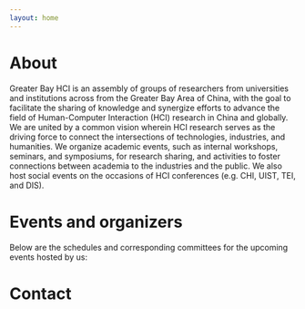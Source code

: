 ```yaml
---
layout: home
---
```


# About
Greater Bay HCI is an assembly of groups of researchers from universities and institutions across from the Greater Bay Area of China, with the goal to facilitate the sharing of knowledge and synergize efforts to advance the field of Human-Computer Interaction (HCI) research in China and globally. We are united by a common vision wherein HCI research serves as the driving force to connect the intersections of technologies, industries, and humanities. We organize academic events, such as internal workshops, seminars, and symposiums, for research sharing, and activities to foster connections between academia to the industries and the public. We also host social events on the occasions of HCI conferences (e.g. CHI, UIST, TEI, and DIS).

# Events and organizers
Below are the schedules and corresponding committees for the upcoming events hosted by us:	

# Contact
